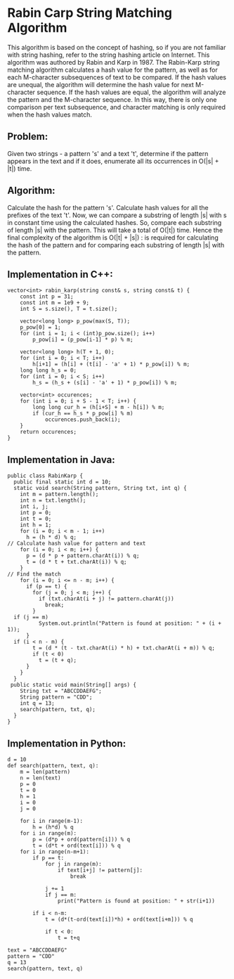 <h1>Rabin Carp String Matching Algorithm</h1>
This algorithm is based on the concept of hashing, so if you are not familiar with string hashing, refer to the string hashing article on Internet. This algorithm was authored by Rabin and Karp in 1987. The Rabin-Karp string matching algorithm calculates a hash value for the pattern, as well as for each M-character subsequences of text to be compared. If the hash values are unequal, the algorithm will determine the hash value for next M-character sequence. If the hash values are equal, the algorithm will analyze the pattern and the M-character sequence. In this way, there is only one comparison per text subsequence, and character matching is only required when the hash values match.

<h2>Problem: </h2>
Given two strings - a pattern 's'  and a text 't', determine if the pattern appears in the text and if it does, enumerate all its occurrences in O(|s| + |t|) time.

<h2>Algorithm: </h2>
Calculate the hash for the pattern 's'. Calculate hash values for all the prefixes of the text 't'. Now, we can compare a substring of length |s| with s in constant time using the calculated hashes. So, compare each substring of length |s| with the pattern. This will take a total of O(|t|) time. Hence the final complexity of the algorithm is O(|t| + |s|) :  is required for calculating the hash of the pattern and  for comparing each substring of length |s| with the pattern.

<h2>Implementation in C++: </h2>

```
vector<int> rabin_karp(string const& s, string const& t) {
    const int p = 31;
    const int m = 1e9 + 9;
    int S = s.size(), T = t.size();

    vector<long long> p_pow(max(S, T));
    p_pow[0] = 1;
    for (int i = 1; i < (int)p_pow.size(); i++)
        p_pow[i] = (p_pow[i-1] * p) % m;

    vector<long long> h(T + 1, 0);
    for (int i = 0; i < T; i++)
        h[i+1] = (h[i] + (t[i] - 'a' + 1) * p_pow[i]) % m;
    long long h_s = 0;
    for (int i = 0; i < S; i++)
        h_s = (h_s + (s[i] - 'a' + 1) * p_pow[i]) % m;

    vector<int> occurences;
    for (int i = 0; i + S - 1 < T; i++) {
        long long cur_h = (h[i+S] + m - h[i]) % m;
        if (cur_h == h_s * p_pow[i] % m)
            occurences.push_back(i);
    }
    return occurences;
}

```

<h2>Implementation in Java: </h2>

```
public class RabinKarp {
  public final static int d = 10;
  static void search(String pattern, String txt, int q) {
    int m = pattern.length();
    int n = txt.length();
    int i, j;
    int p = 0;
    int t = 0;
    int h = 1;
    for (i = 0; i < m - 1; i++)
      h = (h * d) % q;
// Calculate hash value for pattern and text
    for (i = 0; i < m; i++) {
      p = (d * p + pattern.charAt(i)) % q;
      t = (d * t + txt.charAt(i)) % q;
    }
// Find the match
    for (i = 0; i <= n - m; i++) {
      if (p == t) {
        for (j = 0; j < m; j++) {
          if (txt.charAt(i + j) != pattern.charAt(j))
            break;
        }
  if (j == m)
          System.out.println("Pattern is found at position: " + (i + 1));
      }
  if (i < n - m) {
        t = (d * (t - txt.charAt(i) * h) + txt.charAt(i + m)) % q;
        if (t < 0)
          t = (t + q);
      }
    }
  }
 public static void main(String[] args) {
    String txt = "ABCCDDAEFG";
    String pattern = "CDD";
    int q = 13;
    search(pattern, txt, q);
  }
}

```
<h2>Implementation in Python: </h2>

```
d = 10
def search(pattern, text, q):
    m = len(pattern)
    n = len(text)
    p = 0
    t = 0
    h = 1
    i = 0
    j = 0

    for i in range(m-1):
        h = (h*d) % q
    for i in range(m):
        p = (d*p + ord(pattern[i])) % q
        t = (d*t + ord(text[i])) % q
    for i in range(n-m+1):
        if p == t:
            for j in range(m):
                if text[i+j] != pattern[j]:
                    break

            j += 1
            if j == m:
                print("Pattern is found at position: " + str(i+1))

        if i < n-m:
            t = (d*(t-ord(text[i])*h) + ord(text[i+m])) % q

            if t < 0:
                t = t+q

text = "ABCCDDAEFG"
pattern = "CDD"
q = 13
search(pattern, text, q)

```
